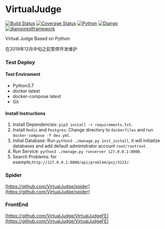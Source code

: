 # VirtualJudge
[![Build Status](https://travis-ci.org/VirtualJudge/VirtualJudge.svg?branch=master)](https://travis-ci.org/VirtualJudge/VirtualJudge)
[![Coverage Status](https://coveralls.io/repos/github/VirtualJudge/VirtualJudge/badge.svg?branch=master)](https://coveralls.io/github/VirtualJudge/VirtualJudge?branch=master)
[![Python](https://img.shields.io/badge/Python-3.7-blue.svg)](https://img.shields.io/badge/Python-3.7-blue.svg)
[![Django](https://img.shields.io/badge/Django-2.0.4-blue.svg)](https://img.shields.io/badge/Django-2.0.4-blue.svg)
[![djangorestframework](https://img.shields.io/badge/djangorestframework-3.8.2-blue.svg)](https://img.shields.io/badge/djangorestframework-3.8.2-blue.svg)  

Virtual Judge Based on Python

在2019年12月中旬之前暂停开发维护

### Test Deploy
#### Test Enviroment
 
 - Python3.7
 - docker latest
 - docker-compose latest
 - Git
 
#### Install Instructions
1. Install Dependencies: `pip3 install -r requirements.txt`.  
2. Install `Redis` and `Postgres`: Change directory to `dockerfiles` and run `docker-compose -f dev.yml`.  
3. Initial Database: Run `python3 ./manage.py init_install`, it will initialize databases and add default administrator account `root/rootroot`.  
4. Run Service: `python3 ./manage.py runserver 127.0.0.1:8000`.  
5. Search Problems: for example,`http://127.0.0.1:8000/api/problem/poj/3223/`. 

### Spider
[https://github.com/VirtualJudge/spider](https://github.com/VirtualJudge/spider)
### FrontEnd
[https://github.com/VirtualJudge/VirtualJudgeFE](https://github.com/VirtualJudge/VirtualJudgeFE) 

